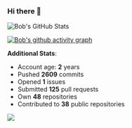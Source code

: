 ### Hi there 👋

![Bob's GitHub Stats](https://github-readme-stats.vercel.app/api?username=Bobthesoftwaredeveloper&show_icons=true&count_private=true&theme=react&hide=stars,prs,issues,contribs)

[![Bob's github activity graph](https://activity-graph.herokuapp.com/graph?username=BobTheSoftwareDeveloper&theme=react-dark)](https://github.com/ashutosh00710/github-readme-activity-graph)

**Additional Stats**:
- Account age: **2** years
- Pushed **2609** commits
- Opened **1** issues
- Submitted **125** pull requests
- Own **48** repositories
- Contributed to **38** public repositories

![](https://komarev.com/ghpvc/?username=BobTheSoftwareDeveloper)
